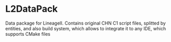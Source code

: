 # L2DataPack
Data package for LineageII. Contains original CHN C1 script files, splitted by entities, and also build system, which allows to integrate it to any IDE, which supports CMake files
